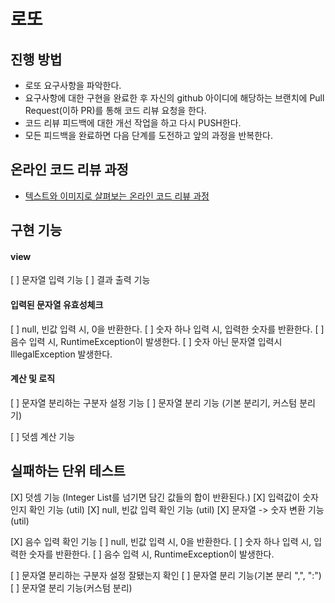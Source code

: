 # 로또
## 진행 방법
* 로또 요구사항을 파악한다.
* 요구사항에 대한 구현을 완료한 후 자신의 github 아이디에 해당하는 브랜치에 Pull Request(이하 PR)를 통해 코드 리뷰 요청을 한다.
* 코드 리뷰 피드백에 대한 개선 작업을 하고 다시 PUSH한다.
* 모든 피드백을 완료하면 다음 단계를 도전하고 앞의 과정을 반복한다.

## 온라인 코드 리뷰 과정
* [텍스트와 이미지로 살펴보는 온라인 코드 리뷰 과정](https://github.com/next-step/nextstep-docs/tree/master/codereview)

## 구현 기능
#### view 
[ ] 문자열 입력 기능
[ ] 결과 출력 기능

#### 입력된 문자열 유효성체크 
[ ] null, 빈값 입력 시, 0을 반환한다.
[ ] 숫자 하나 입력 시, 입력한 숫자를 반환한다. 
[ ] 음수 입력 시, RuntimeException이 발생한다. 
[ ] 숫자 아닌 문자열 입력시 IllegalException 발생한다. 

#### 계산 및 로직 
[ ] 문자열 분리하는 구분자 설정 기능
[ ] 문자열 분리 기능 (기본 분리기, 커스텀 분리기)

[ ] 덧셈 계산 기능

## 실패하는 단위 테스트
[X] 덧셈 기능 (Integer List를 넘기면 담긴 값들의 합이 반환된다.)
[X] 입력값이 숫자인지 확인 기능 (util)
[X] null, 빈값 입력 확인 기능 (util)
[X] 문자열 -> 숫자 변환 기능 (util)

[X] 음수 입력 확인 기능 
[ ] null, 빈값 입력 시, 0을 반환한다.
[ ] 숫자 하나 입력 시, 입력한 숫자를 반환한다. 
[ ] 음수 입력 시, RuntimeException이 발생한다. 

[ ] 문자열 분리하는 구분자 설정 잘됐는지 확인
[ ] 문자열 분리 기능(기본 분리 ",", ":")
[ ] 문자열 분리 기능(커스텀 분리)